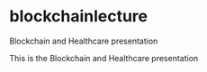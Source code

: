 # blockchainlecture
Blockchain and Healthcare presentation

This is the Blockchain and Healthcare presentation
